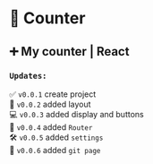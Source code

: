 # 🔢 Counter
## ➕ My counter | React ##   

### `Updates:`
✅ `v0.0.1` create project  
🎨 `v0.0.2` added layout  
💻 `v0.0.3` added display and buttons   
🔗 `v0.0.4` added `Router`  
🛠️ `v0.0.5` added `settings`  
🎨 `v0.0.6` added `git page`  


